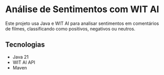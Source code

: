 # Análise de Sentimentos com WIT AI
Este projeto usa Java e WIT AI para analisar sentimentos em comentários de filmes, classificando como positivos, negativos ou neutros.

## Tecnologias
- Java 21
- WIT AI API
- Maven

